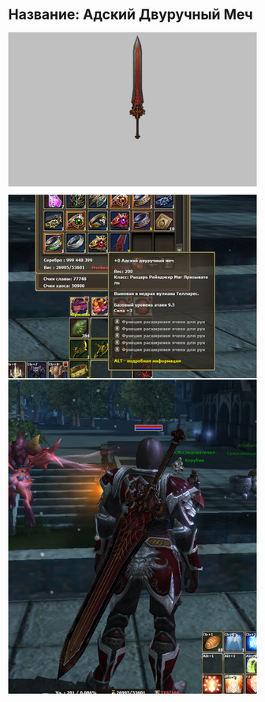 # Название: Адский Двуручный Меч

![i004074.png](i004074.png)

![551.png](551.png)
![555.png](555.png)
